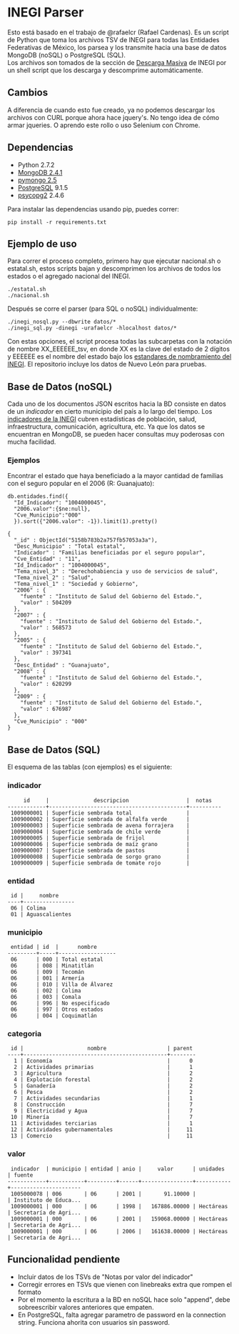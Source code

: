 INEGI Parser
============

Esto está basado en el trabajo de @rafaelcr (Rafael Cardenas).
Es un script de Python que toma los archivos TSV de INEGI para todas las Entidades
Federativas de México, los parsea y los transmite hacia una base de datos
MongoDB (noSQL) o PostgreSQL (SQL).  
Los archivos son tomados de la sección de 
[Descarga Masiva](http://www3.inegi.org.mx/sistemas/descarga/default.aspx?c=28088) 
de INEGI por un shell script que los descarga y descomprime 
automáticamente.  

Cambios
-------

A diferencia de cuando esto fue creado, ya no podemos descargar los archivos con
CURL porque ahora hace jquery's. No tengo idea de cómo armar jqueries. O aprendo este rollo 
o uso Selenium con Chrome.

Dependencias
------------
* Python 2.7.2
* [MongoDB 2.4.1](http://www.mongodb.org/downloads)
* [pymongo 2.5](http://api.mongodb.org/python/current/)
* [PostgreSQL](http://www.postgresql.org/) 9.1.5
* [psycopg2](http://initd.org/psycopg/) 2.4.6

Para instalar las dependencias usando pip, puedes correr:

    pip install -r requirements.txt

Ejemplo de uso
------------

Para correr el proceso completo, primero hay que ejecutar nacional.sh o estatal.sh,
estos scripts bajan y descomprimen los archivos de todos los estados o el agregado
nacional del INEGI. 

    ./estatal.sh
    ./nacional.sh

Después se corre el parser (para SQL o noSQL) individualmente:

    ./inegi_nosql.py --dbwrite datos/*
    ./inegi_sql.py -dinegi -urafaelcr -hlocalhost datos/*

Con estas opciones, el script procesa todas las subcarpetas con la notación de
nombre XX\_EEEEEE\_tsv, en donde XX es la clave del estado de 2 dígitos y EEEEEE
es el nombre del estado bajo los 
[estandares de nombramiento del INEGI](http://www3.inegi.org.mx/sistemas/descarga/descargaArchivo.aspx?file=Por+entidad+federativa%2fDescripcion_archivos_txt.txt). 
El repositorio incluye los datos de Nuevo León para pruebas.

Base de Datos (noSQL)
------------

Cada uno de los documentos JSON escritos hacia la BD consiste
en datos de un *indicador* en cierto municipio del país a lo largo del tiempo.
Los [indicadores de la INEGI](http://www3.inegi.org.mx/sistemas/descarga/descargaArchivo.aspx?file=Por+entidad+federativa%2fTabla_de_contenidos_pdf.pdf) 
cubren estadísticas de población, salud, infraestructura, comunicación, agricultura,
etc. Ya que los datos se encuentran en MongoDB, se pueden hacer consultas muy
poderosas con mucha facilidad.  

### Ejemplos

Encontrar el estado que haya beneficiado a la mayor cantidad de familias con el
seguro popular en el 2006 (R: Guanajuato):  

    db.entidades.find({
      "Id_Indicador": "1004000045", 
      "2006.valor":{$ne:null}, 
      "Cve_Municipio":"000"
      }).sort({"2006.valor": -1}).limit(1).pretty()

    {
      "_id" : ObjectId("5158b783b2a757fb57053a3a"),
      "Desc_Municipio" : "Total estatal",
      "Indicador" : "Familias beneficiadas por el seguro popular",
      "Cve_Entidad" : "11",
      "Id_Indicador" : "1004000045",
      "Tema_nivel_3" : "Derechohabiencia y uso de servicios de salud",
      "Tema_nivel_2" : "Salud",
      "Tema_nivel_1" : "Sociedad y Gobierno",
      "2006" : {
        "fuente" : "Instituto de Salud del Gobierno del Estado.",
        "valor" : 504209
      },
      "2007" : {
        "fuente" : "Instituto de Salud del Gobierno del Estado.",
        "valor" : 568573
      },
      "2005" : {
        "fuente" : "Instituto de Salud del Gobierno del Estado.",
        "valor" : 397341
      },
      "Desc_Entidad" : "Guanajuato",
      "2008" : {
        "fuente" : "Instituto de Salud del Gobierno del Estado.",
        "valor" : 620299
      },
      "2009" : {
        "fuente" : "Instituto de Salud del Gobierno del Estado.",
        "valor" : 676987
      },
      "Cve_Municipio" : "000"
    }

Base de Datos (SQL)
------------

El esquema de las tablas (con ejemplos) es el siguiente:

### indicador

         id     |              descripcion                  |  notas   
    ------------+-------------------------------------------+----------
     1009000001 | Superficie sembrada total                 |
     1009000002 | Superficie sembrada de alfalfa verde      |
     1009000003 | Superficie sembrada de avena forrajera    |
     1009000004 | Superficie sembrada de chile verde        |
     1009000005 | Superficie sembrada de frijol             |
     1009000006 | Superficie sembrada de maíz grano         |
     1009000007 | Superficie sembrada de pastos             |
     1009000008 | Superficie sembrada de sorgo grano        |
     1009000009 | Superficie sembrada de tomate rojo        |

### entidad

     id |     nombre     
    ----+----------------
     06 | Colima
     01 | Aguascalientes

### municipio

     entidad | id  |      nombre      
    ---------+-----+------------------
     06      | 000 | Total estatal
     06      | 008 | Minatitlán
     06      | 009 | Tecomán
     06      | 001 | Armería
     06      | 010 | Villa de Álvarez
     06      | 002 | Colima
     06      | 003 | Comala
     06      | 996 | No especificado
     06      | 997 | Otros estados
     06      | 004 | Coquimatlán

### categoria

     id |                    nombre                   | parent 
    ----+---------------------------------------------+--------
      1 | Economía                                    |      0
      2 | Actividades primarias                       |      1
      3 | Agricultura                                 |      2
      4 | Explotación forestal                        |      2
      5 | Ganadería                                   |      2
      6 | Pesca                                       |      2
      7 | Actividades secundarias                     |      1
      8 | Construcción                                |      7
      9 | Electricidad y Agua                         |      7
     10 | Minería                                     |      7
     11 | Actividades terciarias                      |      1
     12 | Actividades gubernamentales                 |     11
     13 | Comercio                                    |     11

### valor

     indicador  | municipio | entidad | anio |     valor      | unidades  | fuente               
    ------------+-----------+---------+------+----------------+-----------+----------------------
     1005000078 | 006       | 06      | 2001 |       91.10000 |           | Instituto de Educa...
     1009000001 | 000       | 06      | 1998 |   167886.00000 | Hectáreas | Secretaría de Agri...
     1009000001 | 000       | 06      | 2001 |   159068.00000 | Hectáreas | Secretaría de Agri...
     1009000001 | 000       | 06      | 2006 |   161638.00000 | Hectáreas | Secretaría de Agri...

Funcionalidad pendiente
------------
* Incluir datos de los TSVs de "Notas por valor del indicador"
* Corregir errores en TSVs que vienen con linebreaks extra que rompen el formato
* Por el momento la escritura a la BD en noSQL hace solo "append", debe 
sobreescribir valores anteriores que empaten.
* En PostgreSQL, falta agregar parametro de password en la connection string. 
Funciona ahorita con usuarios sin password.
